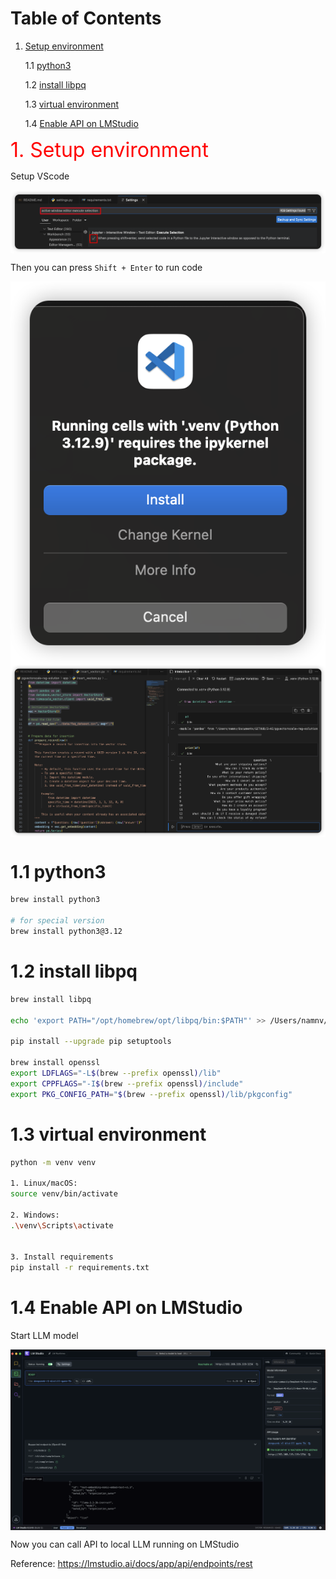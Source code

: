 
# Table of Contents

1. [Setup environment](#id-lession1)

	1.1 [python3](#id-lession1.1)

	1.2 [install libpq](#id-lession1.2)

	1.3 [virtual environment](#id-lession1.3)

	1.4 [Enable API on LMStudio](#id-lession1.4)


<div id='id-lession1'>

<div style="color:red; font-size:32px">
1. Setup environment
</div>


Setup VScode

<img src="docs/0.png" style="display: block; margin-right: auto; margin-left: auto;">

Then you can press `Shift + Enter` to run code

<img src="docs/1.png" style="display: block; margin-right: auto; margin-left: auto;">

<img src="docs/2.png" style="display: block; margin-right: auto; margin-left: auto;">



<div id='id-lession1.1'>

# 1.1 python3

```bash
brew install python3

# for special version
brew install python3@3.12
```

<div id='id-lession1.2'>

# 1.2 install libpq

```bash
brew install libpq

echo 'export PATH="/opt/homebrew/opt/libpq/bin:$PATH"' >> /Users/namnv/.zshrc

pip install --upgrade pip setuptools

brew install openssl
export LDFLAGS="-L$(brew --prefix openssl)/lib"
export CPPFLAGS="-I$(brew --prefix openssl)/include"
export PKG_CONFIG_PATH="$(brew --prefix openssl)/lib/pkgconfig"

```

<div id='id-lession1.3'>

# 1.3 virtual environment

```bash
python -m venv venv

1. Linux/macOS:
source venv/bin/activate

2. Windows: 
.\venv\Scripts\activate


3. Install requirements
pip install -r requirements.txt
```

<div id='id-lession1.4'>

# 1.4 Enable API on LMStudio

Start LLM model

<img src="docs/3.png" style="display: block; margin-right: auto; margin-left: auto;">

Now you can call API to local LLM running on LMStudio

Reference: https://lmstudio.ai/docs/app/api/endpoints/rest



